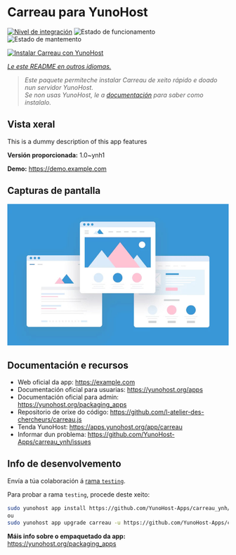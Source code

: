 <!--
NOTA: Este README foi creado automáticamente por <https://github.com/YunoHost/apps/tree/master/tools/readme_generator>
NON debe editarse manualmente.
-->

# Carreau para YunoHost

[![Nivel de integración](https://dash.yunohost.org/integration/carreau.svg)](https://ci-apps.yunohost.org/ci/apps/carreau/) ![Estado de funcionamento](https://ci-apps.yunohost.org/ci/badges/carreau.status.svg) ![Estado de mantemento](https://ci-apps.yunohost.org/ci/badges/carreau.maintain.svg)

[![Instalar Carreau con YunoHost](https://install-app.yunohost.org/install-with-yunohost.svg)](https://install-app.yunohost.org/?app=carreau)

*[Le este README en outros idiomas.](./ALL_README.md)*

> *Este paquete permíteche instalar Carreau de xeito rápido e doado nun servidor YunoHost.*  
> *Se non usas YunoHost, le a [documentación](https://yunohost.org/install) para saber como instalalo.*

## Vista xeral

This is a dummy description of this app features


**Versión proporcionada:** 1.0~ynh1

**Demo:** <https://demo.example.com>

## Capturas de pantalla

![Captura de pantalla de Carreau](./doc/screenshots/example.jpg)

## Documentación e recursos

- Web oficial da app: <https://example.com>
- Documentación oficial para usuarias: <https://yunohost.org/apps>
- Documentación oficial para admin: <https://yunohost.org/packaging_apps>
- Repositorio de orixe do código: <https://github.com/l-atelier-des-chercheurs/carreau.js>
- Tenda YunoHost: <https://apps.yunohost.org/app/carreau>
- Informar dun problema: <https://github.com/YunoHost-Apps/carreau_ynh/issues>

## Info de desenvolvemento

Envía a túa colaboración á [rama `testing`](https://github.com/YunoHost-Apps/carreau_ynh/tree/testing).

Para probar a rama `testing`, procede deste xeito:

```bash
sudo yunohost app install https://github.com/YunoHost-Apps/carreau_ynh/tree/testing --debug
ou
sudo yunohost app upgrade carreau -u https://github.com/YunoHost-Apps/carreau_ynh/tree/testing --debug
```

**Máis info sobre o empaquetado da app:** <https://yunohost.org/packaging_apps>
